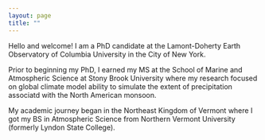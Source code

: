 ```yaml
---
layout: page
title: ""
---
```


Hello and welcome! I am a PhD candidate at the Lamont-Doherty Earth Observatory of Columbia University in the City of New York. 

Prior to beginning my PhD, I earned my MS at the School of Marine and Atmospheric Science at Stony Brook University where my research focused on global climate model ability to simulate the extent of precipitation associatd with the North American monsoon.

My academic journey began in the Northeast Kingdom of Vermont where I got my BS in Atmospheric Science from Northern Vermont University (formerly Lyndon State College).
